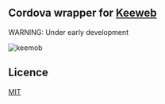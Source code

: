 ## Cordova wrapper for [Keeweb](https://keeweb.info/)
WARNING: Under early development

![keemob](https://cloud.githubusercontent.com/assets/5515443/26451042/9bbb9fb6-415a-11e7-9898-d5ef2fcd5068.gif)

## Licence
[MIT](LICENCE.txt)
